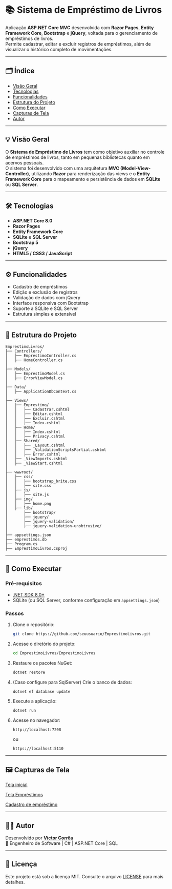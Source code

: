 # 📚 Sistema de Empréstimo de Livros

Aplicação **ASP.NET Core MVC** desenvolvida com **Razor Pages**, **Entity Framework Core**, **Bootstrap** e **jQuery**, voltada para o gerenciamento de empréstimos de livros.  
Permite cadastrar, editar e excluir registros de empréstimos, além de visualizar o histórico completo de movimentações.

---

## 🗂️ Índice
- [Visão Geral](#visão-geral)
- [Tecnologias](#tecnologias)
- [Funcionalidades](#funcionalidades)
- [Estrutura do Projeto](#estrutura-do-projeto)
- [Como Executar](#como-executar)
- [Capturas de Tela](#capturas-de-tela)
- [Autor](#autor)

---

## 💡 Visão Geral

O **Sistema de Empréstimo de Livros** tem como objetivo auxiliar no controle de empréstimos de livros, tanto em pequenas bibliotecas quanto em acervos pessoais.  
O sistema foi desenvolvido com uma arquitetura **MVC (Model-View-Controller)**, utilizando **Razor** para renderização das views e o **Entity Framework Core** para o mapeamento e persistência de dados em **SQLite** ou **SQL Server**.

---

## 🛠️ Tecnologias

- **ASP.NET Core 8.0**
- **Razor Pages**
- **Entity Framework Core**
- **SQLite** e **SQL Server**
- **Bootstrap 5**
- **jQuery**
- **HTML5 / CSS3 / JavaScript**

---

## ⚙️ Funcionalidades

- Cadastro de empréstimos  
- Edição e exclusão de registros  
- Validação de dados com jQuery
- Interface responsiva com Bootstrap  
- Suporte a SQLite e SQL Server  
- Estrutura simples e extensível  

---

## 🧱 Estrutura do Projeto

```
EmprestimoLivros/
├── Controllers/
│   ├── EmprestimoController.cs
│   ├── HomeController.cs
│
├── Models/
│   ├── EmprestimoModel.cs
│   ├── ErrorViewModel.cs
│
├── Data/
│   ├── ApplicationDbContext.cs
│
├── Views/
│   ├── Emprestimo/
│   │   ├── Cadastrar.cshtml
│   │   ├── Editar.cshtml
│   │   ├── Excluir.cshtml
│   │   ├── Index.cshtml
│   ├── Home/
│   │   ├── Index.cshtml
│   │   ├── Privacy.cshtml
│   ├── Shared/
│   │   ├── _Layout.cshtml
│   │   ├── _ValidationScriptsPartial.cshtml
│   │   ├── Error.cshtml
│   ├── _ViewImports.cshtml
│   ├── _ViewStart.cshtml
│
├── wwwroot/
│   ├── css/
│   │   ├── bootstrap_brite.css
│   │   ├── site.css
│   ├── js/
│   │   ├── site.js
│   ├── img/
│   │   ├── home.png
│   ├── lib/
│       ├── bootstrap/
│       ├── jquery/
│       ├── jquery-validation/
│       ├── jquery-validation-unobtrusive/
│
├── appsettings.json
├── emprestimos.db
├── Program.cs
├── EmprestimoLivros.csproj
```

---

## 🚀 Como Executar

### Pré-requisitos
- [.NET SDK 8.0+](https://dotnet.microsoft.com/download)
- SQLite (ou SQL Server, conforme configuração em `appsettings.json`)

### Passos

1. Clone o repositório:
   ```bash
   git clone https://github.com/seuusuario/EmprestimoLivros.git
   ```

2. Acesse o diretório do projeto:
   ```bash
   cd EmprestimoLivros/EmprestimoLivros
   ```

3. Restaure os pacotes NuGet:
   ```bash
   dotnet restore
   ```

4. (Caso configure para SqlServer) Crie o banco de dados:
   ```bash
   dotnet ef database update
   ```

5. Execute a aplicação:
   ```bash
   dotnet run
   ```

6. Acesse no navegador:
   ```
   http://localhost:7208
   ```
   ou  
   ```
   https://localhost:5110
   ```

---

## 🖼️ Capturas de Tela

[Tela inicial](docs/home.png)

[Tela Empréstimos](docs/emprestimos.png)

[Cadastro de empréstimo](docs/cadastro_emprestimos.png)

---

## 👨‍💻 Autor

Desenvolvido por **[Víctor Corrêa](https://github.com/victorcorreadasilva)**  
💼 Engenheiro de Software | C# | ASP.NET Core | SQL 

---

## 📝 Licença

Este projeto está sob a licença MIT. Consulte o arquivo [LICENSE](LICENSE) para mais detalhes.

